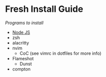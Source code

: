 # Fresh Install Guide
*Programs to install*

 - [Node JS](https://dev.to/lobo_tuerto/how-to-install-nodejs-in-manjaro-linux--5ha4
   )
  - zsh
  - alacritty
 - nvim
   - CoC (see vimrc in dotfiles for more info)
 - Flameshot
   - Dunst
  - compton
